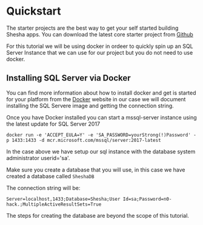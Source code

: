 # Quickstart

The starter projects are the best way to get your self started building Shesha apps. You can download the latest core starter project from [Github](https://github.com/Boxfusion/shesha-core-starter)

For this tutorial we will be using docker in ordeer to quickly spin up an SQL Server Instance that we can use for our project but you do not need to use docker.

## Installing SQL Server via Docker

You can find more information about how to install docker and get is started for your platform from the [Docker](https://www.docker.com/get-started) website in our case we will document installing the SQL Servere image and getting the connection string.

Once you have Docker installed you can start a mssql-server instance using the latest update for SQL Server 2017

`docker run -e 'ACCEPT_EULA=Y' -e 'SA_PASSWORD=yourStrong(!)Password' -p 1433:1433 -d mcr.microsoft.com/mssql/server:2017-latest`

In the case above we have setup our sql instance with the database system administrator userid='sa'.

Make sure you create a database that you will use, in this case we have created a database called `SheshaDB`

The connection string will be:

`Server=localhost,1433;Database=Shesha;User Id=sa;Password=n0-hack.;MultipleActiveResultSets=True`

The steps for creating the database are beyond the scope of this tutorial.